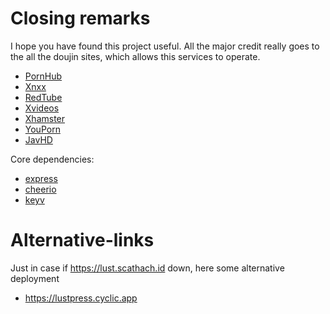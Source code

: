 # Closing remarks

I hope you have found this project useful. All the major credit really goes to the all the doujin sites, which
allows this services to operate.

- [PornHub](https://pornhub.com)
- [Xnxx](https://xnxx.com)
- [RedTube](https://redtube.com)
- [Xvideos](https://xvideos.com)
- [Xhamster](https://xhamster.com)
- [YouPorn](https://youporn.com)
- [JavHD](https://javhd.com)

Core dependencies:
- [express](https://github.com/expressjs/express)
- [cheerio](https://cheerio.js.org/)
- [keyv](https://github.com/jaredwray/keyv)

# Alternative-links
Just in case if https://lust.scathach.id down, here some alternative deployment

- https://lustpress.cyclic.app
